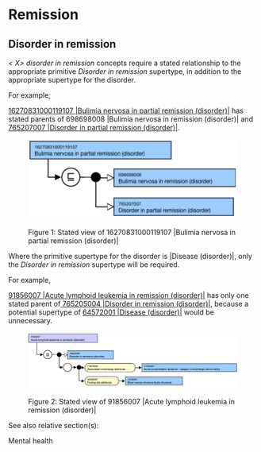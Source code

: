 # Remission

## Disorder in remission

 _< X> disorder in remission_ concepts require a stated relationship to the appropriate primitive  _Disorder in remission_ supertype, in addition to the appropriate supertype for the disorder. 

For example, 

[16270831000119107 |Bulimia nervosa in partial remission (disorder)|](http://snomed.info/id/16270831000119107) has stated parents of 698698008 |Bulimia nervosa in remission (disorder)| and [765207007 |Disorder in partial remission (disorder)|](http://snomed.info/id/765207007).

<figure><img src="images/174690538.png" alt="" title=""><figcaption><p>Figure 1: Stated view of 16270831000119107 |Bulimia nervosa in partial remission (disorder)|</p></figcaption></figure>

  

Where the primitive supertype for the disorder is |Disease (disorder)|, only the  _Disorder in remission_ supertype will be required.

For example,

[91856007 |Acute lymphoid leukemia in remission (disorder)|](http://snomed.info/id/91856007) has only one stated parent of[ 765205004 |Disorder in remission (disorder)|](http://snomed.info/id/765205004), because a potential supertype of [ 64572001 |Disease (disorder)|](http://snomed.info/id/64572001) would be unnecessary. 

<figure><img src="images/174690540.png" alt="" title=""><figcaption><p>Figure 2: Stated view of 91856007 |Acute lymphoid leukemia in remission (disorder)|</p></figcaption></figure>

  

  

See also relative section(s):

Mental health
